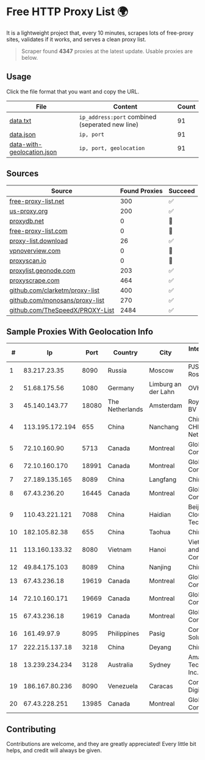 
# Free HTTP Proxy List 🌍

It is a lightweight project that, every 10 minutes, scrapes lots of free-proxy sites, validates if it works, and serves a clean proxy list.


> Scraper found **4347** proxies at the latest update. Usable proxies are below.

## Usage

Click the file format that you want and copy the URL.


|File|Content|Count|
|----|-------|-----|
|[data.txt](https://raw.githubusercontent.com/themiralay/Proxy-List-World/master/data.txt)|`ip_address:port` combined (seperated new line)|91|
|[data.json](https://raw.githubusercontent.com/themiralay/Proxy-List-World/master/data.json)|`ip, port`|91|
|[data-with-geolocation.json](https://raw.githubusercontent.com/themiralay/Proxy-List-World/master/data-with-geolocation.json)|`ip, port, geolocation`|91|

## Sources

|Source|Found Proxies|Succeed|
|------|-------------|-------|
|[free-proxy-list.net](https://free-proxy-list.net)|300|✅|
|[us-proxy.org](https://www.us-proxy.org)|200|✅|
|[proxydb.net](http://proxydb.net)|0|🚫|
|[free-proxy-list.com](https://free-proxy-list.com/?page=&port=&type%5B%5D=http&type%5B%5D=https&up_time=0&search=Search)|0|🚫|
|[proxy-list.download](https://www.proxy-list.download/HTTP)|26|✅|
|[vpnoverview.com](https://vpnoverview.com/privacy/anonymous-browsing/free-proxy-servers)|0|🚫|
|[proxyscan.io](https://www.proxyscan.io)|0|🚫|
|[proxylist.geonode.com](https://proxylist.geonode.com/api/proxy-list?limit=300&page=1&sort_by=lastChecked&sort_type=desc&protocols=http,https)|203|✅|
|[proxyscrape.com](https://api.proxyscrape.com/v2/?request=displayproxies&protocol=http&timeout=10000&country=all&ssl=all&anonymity=all)|464|✅|
|[github.com/clarketm/proxy-list](https://raw.githubusercontent.com/clarketm/proxy-list/master/proxy-list-raw.txt)|400|✅|
|[github.com/monosans/proxy-list](https://raw.githubusercontent.com/monosans/proxy-list/main/proxies/http.txt)|270|✅|
|[github.com/TheSpeedX/PROXY-List](https://raw.githubusercontent.com/TheSpeedX/PROXY-List/master/http.txt)|2484|✅|


## Sample Proxies With Geolocation Info

|#|Ip|Port|Country|City|Internet Service Provider|
|-|--|----|-------|----|-------------------------|
|1|83.217.23.35|8090|Russia|Moscow|PJSC Rostelecom|
|2|51.68.175.56|1080|Germany|Limburg an der Lahn|OVH SAS|
|3|45.140.143.77|18080|The Netherlands|Amsterdam|RoyaleHosting BV|
|4|113.195.172.194|655|China|Nanchang|China Unicom CHINA169 Network|
|5|72.10.160.90|5713|Canada|Montreal|GloboTech Communications|
|6|72.10.160.170|18991|Canada|Montreal|GloboTech Communications|
|7|27.189.135.165|8089|China|Langfang|Chinanet|
|8|67.43.236.20|16445|Canada|Montreal|GloboTech Communications|
|9|110.43.221.121|7088|China|Haidian|Beijing Kingsoft Cloud Internet Technology Co|
|10|182.105.82.38|655|China|Taohua|Chinanet|
|11|113.160.133.32|8080|Vietnam|Hanoi|VietNam Post and Telecom Corporation|
|12|49.84.175.103|8089|China|Nanjing|China Telecom|
|13|67.43.236.18|19619|Canada|Montreal|GloboTech Communications|
|14|72.10.160.171|19669|Canada|Montreal|GloboTech Communications|
|15|67.43.236.18|19619|Canada|Montreal|GloboTech Communications|
|16|161.49.97.9|8095|Philippines|Pasig|Converge ICT Solution Inc|
|17|222.215.137.18|3218|China|Deyang|Chinanet|
|18|13.239.234.234|3128|Australia|Sydney|Amazon Technologies Inc.|
|19|186.167.80.236|8090|Venezuela|Caracas|Corporacion Digitel C.A|
|20|67.43.228.251|13985|Canada|Montreal|GloboTech Communications|



## Contributing

Contributions are welcome, and they are greatly appreciated! Every
little bit helps, and credit will always be given.

